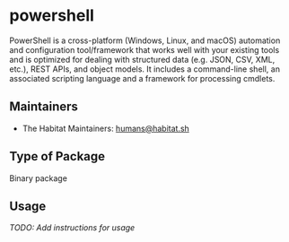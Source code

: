 # powershell

PowerShell is a cross-platform (Windows, Linux, and macOS) automation and configuration tool/framework that works well with your existing tools and is optimized for dealing with structured data (e.g. JSON, CSV, XML, etc.), REST APIs, and object models. It includes a command-line shell, an associated scripting language and a framework for processing cmdlets.

## Maintainers

* The Habitat Maintainers: <humans@habitat.sh>

## Type of Package

Binary package

## Usage

*TODO: Add instructions for usage*
